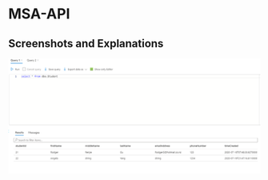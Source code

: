 # MSA-API

## Screenshots and Explanations

![alt-text](https://github.com/RodgerRG/MSA-API/blob/master/screenshots/database_students.png)
